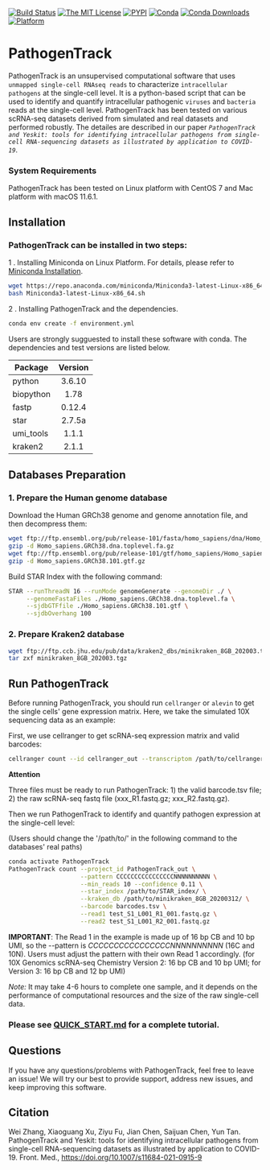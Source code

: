 [![Build Status](https://app.travis-ci.com/ncrna/PathogenTrack.svg?branch=master)](https://app.travis-ci.com/ncrna/PathogenTrack)
[![The MIT License](https://img.shields.io/badge/license-MIT-green.svg)](https://github.com/ncrna/PathogenTrack/blob/master/LICENSE)
[![PYPI](https://img.shields.io/pypi/v/pathogentrack.svg)](https://pypi.org/project/pathogentrack/)
[![Conda](https://anaconda.org/bioconda/pathogentrack/badges/installer/conda.svg)](https://anaconda.org/bioconda/pathogentrack)
[![Conda Downloads](https://anaconda.org/bioconda/pathogentrack/badges/downloads.svg)](https://anaconda.org/bioconda/pathogentrack)
[![Platform](https://img.shields.io/badge/platform-any-ec2eb4.svg)](https://github.com/ncrna/PathogenTrack)

# PathogenTrack
PathogenTrack is an unsupervised computational software that uses `unmapped single-cell RNAseq reads` to characterize `intracellular pathogens` at the single-cell level. It is a python-based script that can be used to identify and quantify intracellular pathogenic `viruses` and `bacteria` reads at the single-cell level.
PathogenTrack has been tested on various scRNA-seq datasets derived from simulated and real datasets and performed robustly. The detailes are described in our paper *`PathogenTrack and Yeskit: tools for identifying intracellular pathogens from single-cell RNA-sequencing datasets as illustrated by application to COVID-19`*.

### System Requirements

PathogenTrack has been tested on Linux platform with CentOS 7 and Mac platform with macOS 11.6.1.

## Installation

### PathogenTrack can be installed in two steps:

1 . Installing Miniconda on Linux Platform. For details, please refer to [Miniconda Installation](https://conda.io/projects/conda/en/latest/user-guide/install/linux.html#install-linux-silent).
```sh
wget https://repo.anaconda.com/miniconda/Miniconda3-latest-Linux-x86_64.sh
bash Miniconda3-latest-Linux-x86_64.sh
```

2 . Installing PathogenTrack and the dependencies.
```sh
conda env create -f environment.yml
```
Users are strongly sugguested to install these software with conda. 
The dependencies and test versions are listed below.

Package|Version
--|:--:
python|3.6.10
biopython|1.78
fastp|0.12.4
star|2.7.5a
umi_tools|1.1.1
kraken2|2.1.1

## Databases Preparation

### 1. Prepare the Human genome database
Download the Human GRCh38 genome and genome annotation file, and then decompress them:
```sh
wget ftp://ftp.ensembl.org/pub/release-101/fasta/homo_sapiens/dna/Homo_sapiens.GRCh38.dna.toplevel.fa.gz
gzip -d Homo_sapiens.GRCh38.dna.toplevel.fa.gz
wget ftp://ftp.ensembl.org/pub/release-101/gtf/homo_sapiens/Homo_sapiens.GRCh38.101.gtf.gz
gzip -d Homo_sapiens.GRCh38.101.gtf.gz
```

Build STAR Index with the following command:
```sh
STAR --runThreadN 16 --runMode genomeGenerate --genomeDir ./ \
     --genomeFastaFiles ./Homo_sapiens.GRCh38.dna.toplevel.fa \
     --sjdbGTFfile ./Homo_sapiens.GRCh38.101.gtf \
     --sjdbOverhang 100
```

### 2. Prepare Kraken2 database

```sh
wget ftp://ftp.ccb.jhu.edu/pub/data/kraken2_dbs/minikraken_8GB_202003.tgz
tar zxf minikraken_8GB_202003.tgz
```

## Run PathogenTrack
Before running PathogenTrack, you should run `cellranger` or `alevin` to get the single cells' gene expression matrix. Here, we take the simulated 10X sequencing data as an example:

First, we use cellranger to get scRNA-seq expression matrix and valid barcodes:
```sh
cellranger count --id cellranger_out --transcriptom /path/to/cellranger_database/
```
**Attention** 

Three files must be ready to run PathogenTrack: 1) the valid barcode.tsv file; 2) the raw scRNA-seq fastq file (xxx_R1.fastq.gz; xxx_R2.fastq.gz).

Then we run PathogenTrack to identify and quantify pathogen expression at the single-cell level:

(Users should change the '/path/to/' in the following command to the databases' real paths)
```sh
conda activate PathogenTrack
PathogenTrack count --project_id PathogenTrack_out \
                    --pattern CCCCCCCCCCCCCCCCNNNNNNNNNN \
                    --min_reads 10 --confidence 0.11 \
                    --star_index /path/to/STAR_index/ \
                    --kraken_db /path/to/minikraken_8GB_20200312/ \
                    --barcode barcodes.tsv \
                    --read1 test_S1_L001_R1_001.fastq.gz \
                    --read2 test_S1_L001_R2_001.fastq.gz 
```
**IMPORTANT**: The Read 1 in the example is made up of 16 bp CB and 10 bp UMI, so the --pattern is *CCCCCCCCCCCCCCCCNNNNNNNNNN* (16C and 10N). Users must adjust the pattern with their own Read 1 accordingly. (for 10X Genomics scRNA-seq Chemistry Version 2: 16 bp CB and 10 bp UMI; for Version 3: 16 bp CB and 12 bp UMI)

*Note:* It may take 4-6 hours to complete one sample, and it depends on the performance of computational resources and the size of the raw single-cell data.

### Please see [QUICK_START.md](https://github.com/ncrna/PathogenTrack/blob/master/doc/QUICK_START.md) for a complete tutorial.

## Questions
If you have any questions/problems with PathogenTrack, feel free to leave an issue! We will try our best to provide support, address new issues, and keep improving this software.

## Citation
Wei Zhang, Xiaoguang Xu, Ziyu Fu, Jian Chen, Saijuan Chen, Yun Tan. PathogenTrack and Yeskit: tools for identifying intracellular pathogens from single-cell RNA-sequencing datasets as illustrated by application to COVID-19. Front. Med., https://doi.org/10.1007/s11684-021-0915-9

